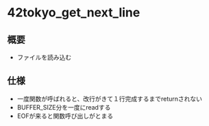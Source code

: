 # 42tokyo_get_next_line
## 概要
* ファイルを読み込む
## 仕様
* 一度関数が呼ばれると、改行がきて１行完成するまでreturnされない
* BUFFER_SIZE分を一度にreadする
* EOFが来ると関数呼び出しがとまる
